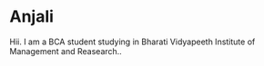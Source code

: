 # Anjali
Hii. I am a BCA student studying in Bharati Vidyapeeth Institute of Management and Reasearch..






      






